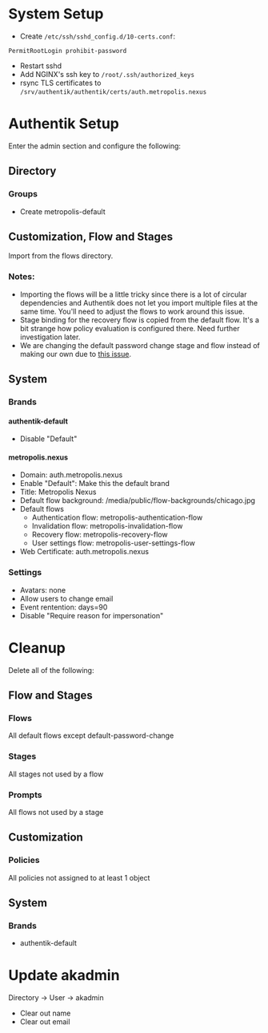 # System Setup

- Create `/etc/ssh/sshd_config.d/10-certs.conf`:

```
PermitRootLogin prohibit-password
```
- Restart sshd
- Add NGINX's ssh key to `/root/.ssh/authorized_keys`
- rsync TLS certificates to `/srv/authentik/authentik/certs/auth.metropolis.nexus`

# Authentik Setup

Enter the admin section and configure the following:

## Directory

### Groups
- Create metropolis-default

## Customization, Flow and Stages

Import from the flows directory.

### Notes:
- Importing the flows will be a little tricky since there is a lot of circular dependencies and Authentik does not let you import multiple files at the same time. You'll need to adjust the flows to work around this issue.
- Stage binding for the recovery flow is copied from the default flow. It's a bit strange how policy evaluation is configured there. Need further investigation later.
- We are changing the default password change stage and flow instead of making our own due to [this issue](https://github.com/goauthentik/authentik/issues/6388).

## System

### Brands

#### authentik-default
- Disable "Default"

#### metropolis.nexus
- Domain: auth.metropolis.nexus
- Enable "Default": Make this the default brand
- Title: Metropolis Nexus
- Default flow background: /media/public/flow-backgrounds/chicago.jpg
- Default flows
  - Authentication flow: metropolis-authentication-flow
  - Invalidation flow: metropolis-invalidation-flow
  - Recovery flow: metropolis-recovery-flow
  - User settings flow: metropolis-user-settings-flow
- Web Certificate: auth.metropolis.nexus

### Settings
- Avatars: none
- Allow users to change email
- Event rentention: days=90
- Disable "Require reason for impersonation"

# Cleanup

Delete all of the following:

## Flow and Stages

### Flows
All default flows except default-password-change

### Stages
All stages not used by a flow

### Prompts
All flows not used by a stage 

## Customization

### Policies
All policies not assigned to at least 1 object

## System

### Brands
- authentik-default

# Update akadmin
Directory -> User -> akadmin
- Clear out name
- Clear out email
